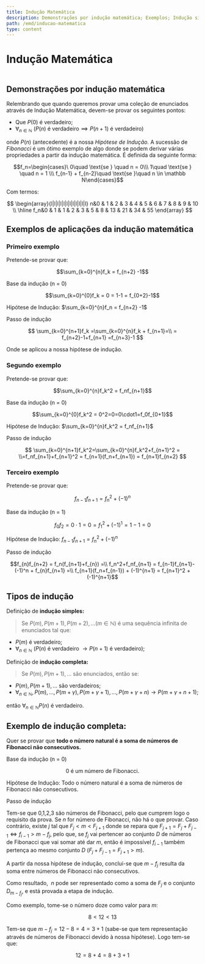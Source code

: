 ```yaml
---
title: Indução Matemática
description: Demonstrações por indução matemática; Exemplos; Indução simples e complexa; Sequência de Fibonacci
path: /emd/inducao-matematica
type: content
---
```


# Indução Matemática

```toc

```

## Demonstrações por indução matemática

Relembrando que quando queremos provar uma coleção de enunciados através de Indução Matemática, devem-se provar os seguintes pontos:

- Que $P(0)$ é verdadeiro;
- $\forall_{n \in \mathbb N} \ (P(n) \text{ é verdadeiro}\implies P(n+1) \text{ é verdadeiro})$

onde $P(n)$ (antecedente) é a nossa _Hipótese de Indução._ A sucessão de _Fibonacci_ é um ótimo exemplo de algo donde se podem derivar várias propriedades a partir da indução matemática. É definida da seguinte forma:

$$f_n=\begin{cases}\ 0\quad \text{se } \quad n = 0\\\  1\quad \text{se } \quad n = 1 \\\ f_{n-1} + f_{n-2}\quad \text{se }\quad n \in \mathbb N\end{cases}$$

Com termos:

$$
\begin{array}{l|l|l|l|l|l|l|l|l|l|l|l}
n&0 & 1 & 2 & 3 & 4 & 5 & 6 & 7  & 8  & 9  & 10 \\ \hline
f_n&0 & 1 & 1 & 2 & 3 & 5 & 8 & 13 & 21 & 34 & 55
\end{array}
$$

## Exemplos de aplicações da indução matemática

### Primeiro exemplo

Pretende-se provar que:

$$\sum_{k=0}^{n}f_k = f_{n+2} -1$$

Base da indução (n = 0)

$$\sum_{k=0}^{0}f_k = 0 = 1-1 = f_{0+2}-1$$

Hipótese de Indução: $\sum_{k=0}^{n}f_n = f_{n+2} -1$

Passo de indução

$$
\sum_{k=0}^{n+1}f_k =\sum_{k=0}^{n}f_k + f_{n+1}=\\
= f_{n+2}-1+f_{n+1} =f_{n+3}-1
$$

Onde se aplicou a nossa hipótese de indução.

### Segundo exemplo

Pretende-se provar que:

$$\sum_{k=0}^{n}f_k^2 = f_nf_{n+1}$$

Base da indução (n = 0)

$$\sum_{k=0}^{0}f_k^2 = 0^2=0=0\cdot1=f_0f_{0+1}$$

Hipótese de Indução: $\sum_{k=0}^{n}f_k^2 = f_nf_{n+1}$

Passo de indução

$$
\sum_{k=0}^{n+1}f_k^2=\sum_{k=0}^{n}f_k^2+f_{n+1}^2 = \\=f_nf_{n+1}+f_{n+1}^2 = f_{n+1}(f_n+f_{n+1}) = f_{n+1}f_{n+2}
$$

### Terceiro exemplo

Pretende-se provar que:

$$f_{n-1}f_{n+1} = f_n^2 +(-1)^n$$

Base da indução (n = 1)

$$f_{0}f_{2}= 0\cdot1 = 0 = f_1^2+(-1)^1=1-1=0$$

Hipótese de Indução: $f_{n-1}f_{n+1} = f_n^2 +(-1)^n$

Passo de indução

$$f_{n}f_{n+2} = f_n(f_{n+1}+f_{n}) =\\ f_n^2+f_nf_{n+1} = f_{n-1}f_{n+1}-(-1)^n + f_{n}f_{n+1} =\\ f_{n+1}(f_n+f_{n-1}) + (-1)^{n+1} = f_{n+1}^2 + (-1)^{n+1}$$

## Tipos de indução

Definição de **indução simples:**

> Se $P(m), P(m+1), P(m+2),\dots ( m \in \mathbb N)$ é uma sequência infinita de enunciados tal que:

- $P(m)$ é verdadeiro;
- $\forall_{n \in \mathbb N}$ $(P(n)$ é verdadeiro $\longrightarrow P(n+1)$ é verdadeiro$)$;

Definição de **indução completa:**

> Se $P(m), P(m+1), \dots$ são enunciados, então se:

- $P(m), P(m+1), \dots$ são verdadeiros;
- $\forall_{n \in \mathbb N}, P(m), \dots, P(m+ \gamma), P(m+\gamma+1), \dots, P(m+\gamma+n) \longrightarrow P(m+\gamma+n+1)$;

então $\forall_{n \in \mathbb N} P(n)$ é verdadeiro.

## Exemplo de **indução completa:**

Quer se provar que **todo o número natural é a soma de números de Fibonacci não consecutivos.**

Base da indução (n = 0)

$$0~\text{é um número de Fibonacci.}$$

Hipótese de Indução: $\text{Todo o número natural é a soma de números de Fibonacci não consecutivos.}$

Passo de indução

Tem-se que 0,1,2,3 são números de Fibonacci, pelo que cumprem logo o requisito da prova. Se $n$ for número de Fibonacci, não há o que provar. Caso contrário, existe $j$ tal que $F_j < m < F_{j+1}$ donde se repara que $F_{j+1} = F_j + F_{j-1} \Leftrightarrow f_{i-1} > m - f_{j}$, pelo que, se $f_j$ vai pertencer ao conjunto $D$ de números de Fibonacci que vai somar até dar $m$, então é impossível $f_{i-1}$ também pertença ao mesmo conjunto $D$ $(F_j + F_{j-1} = F_{j+1} > m).$

A partir da nossa hipótese de indução, conclui-se que $m-f_j$ resulta da soma entre números de Fibonacci não consecutivos.

Como resultado, $\ n$ pode ser representado como a soma de $F_j$ e o conjunto $D_{m-f_j}$, e está provada a etapa de indução.

Como exemplo, tome-se o número doze como valor para $m$:

$$8 < 12 < 13$$

Tem-se que $m-f_j = 12 - 8 = 4 = 3+1$ (sabe-se que tem representação através de números de Fibonacci devido à nossa hipótese). Logo tem-se que:

$$12= 8+4 = 8+3+1$$
